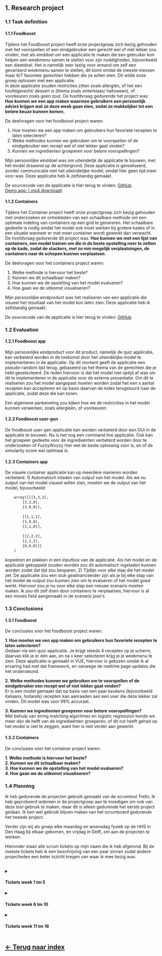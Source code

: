 <h2><b>1. Research project</b></h2>

<h3>1.1 Task definition</h3>
    
<h4>1.1.1 Foodboost</h4>
Tijdens het Foodboost project heeft onze projectgroep zich bezig gehouden met het voorspellen of een eindgebruiker een gerecht wel of niet lekker zou vinden, met als einddoel om een applicatie te maken die een gebruiker kon helpen een weekmenu samen te stellen voor zijn noddigheden, bijvoorbeeld een dieetdoel. Het is namelijk zeer lastig voor iemand om zelf een gevarieerd weekmenu samen te stellen, dit komt omdat de meeste mensen maar 6/7 favoriete gerechten hebben die ze willen eten. Dit wilde onze groep oplossen met een applicatie. 
<br>
In deze applicatie zouden restricties zitten zoals allergiën, of het een hoofdgerecht/ dessert is (thema zoals sinterklaas/ halloween), of voorkeuren zoals geen zout. De hoofdvraag gedurende het project was: <b>Hoe kunnen we een app maken waarmee gebruikers een persoonlijk advies krijgen wat ze deze week gaan eten, zodat ze makkelijker tot een betere keuze kunnen komen.</b><br>
	
De deelvragen voor het foodboost project waren:
1. Hoe moeten we een app maken om gebruikers hun favoriete recepten te laten selecteren?
2. Welke methodes kunnen we gebruiken om te voorspellen of de eindgebruiker een recept wel of niet lekker gaat vinden?
3. Kunnen we ingredienten groeperen voor betere voorspellingen?
    
Mijn persoonlijke einddoel was om uiteindelijk de applicatie te bouwen, met het model draaiend op de achtergrond.
Deze applicatie is gerealiseerd, zonder communicatie met het uiteindelijke model, omdat hier geen tijd meer voor was.
Deze applicatie heb ik zelfstandig gemaakt.

De sourcecode van de applicatie is hier terug te vinden:
[GitHub](https://github.com/mbroer/ads_portfolio/tree/main/apps/foodboost/quiz) <br>
[Demo app: (.mp4 download)](https://github.com/mbroer/ads_portfolio/blob/main/output/foodboost/Untitled.mp4)
            
<h4>1.1.2 Containers</h4>
Tijdens het Container project heeft onze projectgroep zich bezig gehouden met onderzoeken en ontwikkelen van een schaalbare methode om een optimale indeling van containers op een grid te genereren. Het schaalbare gedeelte is nodig omdat het model ook moet werken bij grotere kades of in een situatie wanneer er met meer container wordt gewerkt dan verwacht. De hoofdvraag gedurende dit project was: <b>Hoe kunnen we met een lijst van containers, een model trainen om die in de beste opstelling neer te zetten op de kade, zodat de stackers, met zo min mogelijk verplaatsingen, de containers naar de schepen kunnen verplaatsen.</b>
    
De deelvragen voor het containers project waren:
1. Welke methode is hiervoor het beste?
2. Kunnen we dit schaalbaar maken?
3. Hoe kunnen we de opstelling van het model evalueren?
4. Hoe gaan we de uitkomst visualiseren?
	
Mijn persoonlijke eindproduct was het realiseren van een applicatie die visueel het resultaat van het model kon laten zien.
Deze applicatie heb ik zelfstandig gemaakt.
    
De sourcecode van de applicatie is hier terug te vinden:
[GitHub](https://github.com/mbroer/ads_portfolio/tree/main/apps/cofano)
        
<h3>1.2 Evaluation</h3>
    
<h4>1.2.1 Foodboost app</h4>
Mijn persoonlijke eindproduct voor dit product, namelijk de quiz applicatie, kan verbeterd worden in de toekomst door het uiteindelijke model te implementeren in de applicatie. Op dit moment geeft de applicatie een pseudo-random lijst terug, gebaseerd op het thema van de gerechten die je hebt geselecteerd. De reden hiervoor is dat het model niet optijd af was om dit te implementeren in de applcatie voor de externe presentatie. Om dit te realiseren zou het model aangepast moeten worden zodat het een x aantal recepten kan accepteren en op basis daarvan de index terugstuurd naar de applicatie, zodat deze die kan tonen.
	
Een algemene aanbeveling zou kijken hoe we de restricities in het model kunnen verwerken, zoals allergieën, of voorkeuren.	
	
<h4>1.2.2 Foodboost user-gen</h4>
De foodboost user-gen applicatie kan worden verbeterd door een GUI in de applicatie te bouwen. Nu is het nog een command line applicatie. Ook kan het groepeer gedeelte voor de ingredieënten verbeterd worden door te onderzoeken of FuzzyWuzzy hier wel de beste oplossing voor is, en of de simularity score wel optimaal is.
    
<h4>1.2.3 Containers app</h4>
De visuele container applicatie kan op meerdere manieren worden verbeterd.
1) Automatisch inladen van output van het model.
Als we nu output van het model visueel willen zien, moeten we de output van het model, bijvoorbeeld:<br>

		array([[[3,3,3],
			[3,3,0],
			[3,0,0]],

			[[1,1,1],
			[1,0,0],
			[1,1,0]],

			[[2,2,2],
			[2,2,2],
			[0,0,0]]]
		)

kopieëren en plakken in een inputbox van de applicatie.
    Als het model en de applicatie gekoppeld zouden worden zou dit automatisch ingeladen kunnen worden zodat dat tijd zou besparen.
2) Tijdlijn voor elke stap die het model zet.
De applicatie zou een stuk geadvanceerder zijn als je bij elke stap van het model de output zou kunnen zien om te evalueren of het model goed werkt. Hiervoor zou je nu voor elke stap een nieuwe scenario moeten maken.
Ik zou dit zelf doen door containers te verplaatsen, hiervoor is al een moves field aangemaakt in de scenario json's

<h3>1.3 Conclusions</h3>
	
<h4>1.3.1 Foodboost</h4>
De conclusies voor het foodboost project waren:
	
<b>1. Hoe moeten we een app maken om gebruikers hun favoriete recepten te laten selecteren?</b><br>
Gedaan via een quiz-applicatie. Je krijgt steeds 4 recepten op je scherm, daarvan klik je er één aan, en na x keer selecteren krijg je je weekmenu te zien. Deze applicatie is gemaakt in VUE, hiervoor is gekozen omdat ik al ervaring had met dat framework, en vanwege de realtime page updates die het ondersteund.
	
<b>2. Welke methodes kunnen we gebruiken om te voorspellen of de eindgebruiker een recept wel of niet lekker gaat vinden?</b><br>
Er is een model gemaakt dat op basis van een paar keukens (bijvoorbeeld italiaans, hollands) recepten kan aanraaden aan een user die deze lekker zal vinden. Dit model was voor 99% accuraat.

<b>3. Kunnen we ingredienten groeperen voor betere voorspellingen?</b><br>
Met behulp van string matching algoritmes en logistic regression konde we meer dan de helft van de ingredieënten groeperen, of dit nut heeft gehad op het model is niet te zeggen, want hier is niet verder aan gewerkt.
    

<h4>1.3.2 Containers</h4>
De conclusies voor het container project waren:

<b>1. Welke methode is hiervoor het beste?</b><br>
<b>2. Kunnen we dit schaalbaar maken?</b><br>
<b>3. Hoe kunnen we de opstelling van het model evalueren?</b><br>
<b>4. Hoe gaan we de uitkomst visualiseren?</b><br>
    

<h3>1.4 Planning</h3>
Ik heb gedurende de projecten gebruik gemaakt van de scrumtool Trello, Ik heb geprobeerd iedereen in de projectgroep aan te moedigen om ook van deze tool gebruik te maken, maar dit is alleen gedurende het eerste project gedaan. Ik ben wel gebruik blijven maken van het scrumboard gedurende het tweede project.<br>
	
Verder zijn wij als groep elke maandag en woensdag fysiek op de HHS in Den Haag bij elkaar gekomen, en vrijdag in Delft, om aan de projecten te werken.<br>

Hieronder staan alle scrum tickets op mijn naam die ik heb afgerond. Bij de meeste tickets heb ik een beschrijving van een paar zinnen zodat andere projectleden een beter inzicht kregen van waar ik mee bezig was.</br></br>

  <details>
    <summary><h4>Tickets week 1 tm 5</h4></summary>
    
![Week 1 tot en met 5](https://github.com/mbroer/ads_portfolio/blob/main/scrum/1-5.png)
    
  </details>
  

  <details>
    <summary><h4>Tickets week 6 tm 10</h4></summary>
    
![Week 6 tot en met 10](https://github.com/mbroer/ads_portfolio/blob/main/scrum/6-10.png)
    
  </details>
  

  <details>
    <summary><h4>Tickets week 11 tm 16</h4></summary>
    
![Week 11 tot en met 16](https://github.com/mbroer/ads_portfolio/blob/main/scrum/11-16.png)
  
<h4>Opmerking week 14</h4>
  Ik had een leuke stageplek gevonden die mij zeer goed financieel wilden compenseren, hiervoor moest ik een applicatie maken om mijn kennis te laten zien voordat ze me de stageplek konden geven. Hiervoor had ik een week de tijd en heb dus (met begrip van de groep) deze week niet aan het project gewerkt om 100% van mijn tijd in deze applicatie te kunnen steken. (En ja ik heb de stageplek gekregen.)
  
</details>

## [&#8592; Terug naar index](https://github.com/mbroer/ads_portfolio/blob/main/README.md)
